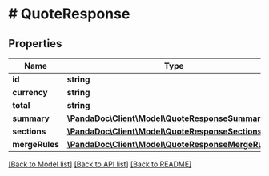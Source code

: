 # # QuoteResponse

## Properties

Name | Type | Description | Notes
------------ | ------------- | ------------- | -------------
**id** | **string** |  | [optional]
**currency** | **string** |  | [optional]
**total** | **string** |  | [optional]
**summary** | [**\PandaDoc\Client\Model\QuoteResponseSummary**](QuoteResponseSummary.md) |  | [optional]
**sections** | [**\PandaDoc\Client\Model\QuoteResponseSections[]**](QuoteResponseSections.md) |  | [optional]
**mergeRules** | [**\PandaDoc\Client\Model\QuoteResponseMergeRules[]**](QuoteResponseMergeRules.md) |  | [optional]

[[Back to Model list]](../../README.md#models) [[Back to API list]](../../README.md#endpoints) [[Back to README]](../../README.md)

